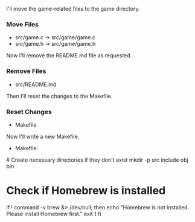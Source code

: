 I'll move the game-related files to the game directory.

### Move Files

- src/game.c → src/game/game.c
- src/game.h → src/game/game.h

<EndPlandexFileOps/>

Now I'll remove the README.md file as requested.

### Remove Files

- src/README.md

<EndPlandexFileOps/>

Then I'll reset the changes to the Makefile.

### Reset Changes

- Makefile

<EndPlandexFileOps/>

Now I'll write a new Makefile.

- Makefile:

<PlandexBlock lang="bash">
# Create necessary directories if they don't exist
mkdir -p src include obj bin

# Check if Homebrew is installed
if ! command -v brew &> /dev/null; then
    echo "Homebrew is not installed. Please install Homebrew first."
    exit 1
fi
</PlandexBlock>